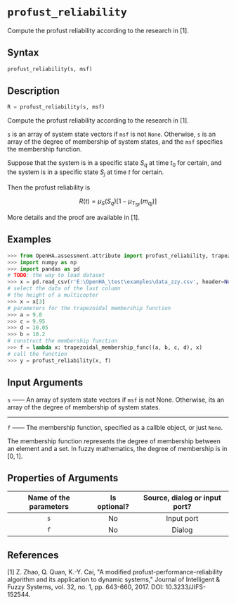 # `profust_reliability`

Compute the profust reliability according to the research in [1].

## Syntax

```python
profust_reliability(s, msf)
```

## Description

```python
R = profust_reliability(s, msf)
```

Compute the profust reliability according to the research in [1].

`s` is an array of system state vectors if `msf` is not `None`.
Otherwise, `s` is an array of the degree of membership of system states, and the `msf` specifies the membership function.

Suppose that the system is in a specific state $S_q$ at time $t_0$ for certain, and the system is in a specific state $S_j$ at time $t$ for certain.

Then the profust reliability is

$$
R\left(t\right)=\mu_S\left(S_q\right)\left[1-\mu_{T_{\text{SF}}}\left(m_{qj}\right)\right]
$$

More details and the proof are available in [1].

## Examples

```python
>>> from OpenHA.assessment.attribute import profust_reliability, trapezoidal_membership_func
>>> import numpy as np
>>> import pandas as pd
# TODO: the way to load dataset
>>> x = pd.read_csv(r'E:\OpenHA_\test\examples\data_zzy.csv', header=None)
# select the data of the last column
# the height of a multicopter
>>> x = x[3]
# parameters for the trapezoidal membership function
>>> a = 9.8
>>> c = 9.95
>>> d = 10.05
>>> b = 10.2
# construct the membership function
>>> f = lambda x: trapezoidal_membership_func((a, b, c, d), x)
# call the function
>>> y = profust_reliability(x, f)

```

## Input Arguments

`s` —— An array of system state vectors if `msf` is not None.
Otherwise, its an array of the degree of membership of system states.

---

`f` —— The membership function, specified as a callble object, or just `None`.

The membership function represents the degree of membership between an element and a set.
In fuzzy mathematics, the degree of membership is in $[0,1]$.

## Properties of Arguments

| Name of the parameters | Is optional? | Source, dialog or input port? |
| :--------------------: | :----------: | :---------------------------: |
|          `s`           |      No      |          Input port           |
|          `f`           |      No      |            Dialog             |

## References

[1] Z. Zhao, Q. Quan, K.-Y. Cai, "A modified profust-performance-reliability algorithm and its application to dynamic systems," Journal of Intelligent & Fuzzy Systems, vol. 32, no. 1, pp. 643-660, 2017. DOI: 10.3233/JIFS-152544.
